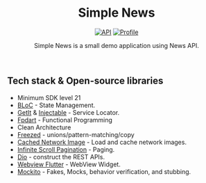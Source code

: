 <h1 align="center">Simple News</h1>

<p align="center">
  <a href="https://android-arsenal.com/api?level=21"><img alt="API" src="https://img.shields.io/badge/API-21%2B-brightgreen.svg?style=flat"/></a>
  <a href="https://github.com/skydoves"><img alt="Profile" src="https://img.shields.io/badge/GitHub-luteh-blue.svg?style=flat"/></a> 
</p>

<p align="center">  
Simple News is a small demo application using News API.
</p>
</br>

## Tech stack & Open-source libraries
- Minimum SDK level 21
- [BLoC](https://pub.dev/packages/flutter_bloc) - State Management.
- [GetIt](https://pub.dev/packages/get_it) & [Injectable](https://pub.dev/packages/injectable) - Service Locator.
- [Fpdart](https://pub.dev/packages/fpdart) - Functional Programming
- Clean Architecture
- [Freezed](https://pub.dev/packages/freezed) - unions/pattern-matching/copy
- [Cached Network Image](https://pub.dev/packages/cached_network_image) - Load and cache network images.
- [Infinite Scroll Pagination](https://pub.dev/packages/infinite_scroll_pagination) - Paging.
- [Dio](https://pub.dev/packages/dio) - construct the REST APIs.
- [Webview Flutter](https://pub.dev/packages/webview_flutter) - WebView Widget.
- [Mockito](https://pub.dev/packages/mockito) - Fakes, Mocks, behavior verification, and stubbing.
